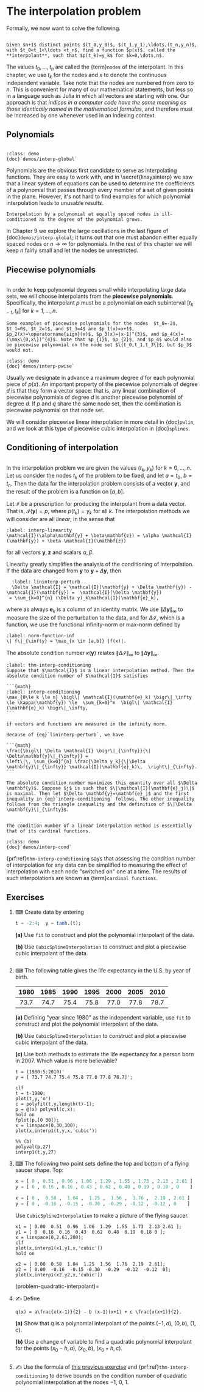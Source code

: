 # The interpolation problem

Formally, we now want to solve the following.

```{index} interpolation
```

```{prf:definition} Interpolation problem
Given $n+1$ distinct points $(t_0,y_0)$, $(t_1,y_1),\ldots,(t_n,y_n)$, with $t_0<t_1<\ldots <t_n$, find a function $p(x)$, called the **interpolant**, such that $p(t_k)=y_k$ for $k=0,\dots,n$.
```

The values $t_0,\ldots,t_n$ are called the {term}`nodes` of the interpolant. In this chapter, we use $t_k$ for the nodes and $x$ to denote the continuous independent variable. Take note that the nodes are numbered from zero to $n$. This is convenient for many of our mathematical statements, but less so in a language such as Julia in which all vectors are starting with one. Our approach is that *indices in a computer code have the same meaning as those identically named in the mathematical formulas*, and therefore must be increased by one whenever used in an indexing context.

## Polynomials

```{index} interpolation; by polynomials
```

````{prf:example} Julia demo
:class: demo
{doc}`demos/interp-global`
````

Polynomials are the obvious first candidate to serve as interpolating functions. They are easy to work with, and in \secref{linsysinterp} we saw that a linear system of equations can be used to determine the coefficients of a polynomial that passes through every member of a set of given points in the plane. However, it's not hard to find examples for which polynomial interpolation leads to unusable results.

```{margin}
Interpolation by a polynomial at equally spaced nodes is ill-conditioned as the degree of the polynomial grows.
```

In Chapter 9 we explore the large oscillations in the last figure of {doc}`demos/interp-global`; it turns out that one must abandon either equally spaced nodes or $n\to\infty$ for polynomials. In the rest of this chapter we will keep $n$ fairly small and let the nodes be unrestricted.

## Piecewise polynomials

```{index} interpolation; by piecewise polnyomials
```

In order to keep polynomial degrees small while interpolating large data sets, we will choose interpolants from the **piecewise polynomials**. Specifically, the interpolant $p$ must be a polynomial on each subinterval $[t_{k-1},t_k]$ for $k=1,\ldots,n$.

````{prf:example}
Some examples of piecewise polynomials for the nodes  $t_0=-2$, $t_1=0$, $t_2=1$, and $t_3=4$ are $p_1(x)=x+1$, $p_2(x)=\operatorname{sign}(x)$, $p_3(x)=|x-1|^{3}$, and $p_4(x)=(\max\{0,x\})^{4}$. Note that $p_{1}$, $p_{2}$, and $p_4$ would also be piecewise polynomial on the node set $\{t_0,t_1,t_3\}$, but $p_3$ would not.
````

````{prf:example} Julia demo
:class: demo
{doc}`demos/interp-pwise`
````

Usually we designate in advance a maximum degree $d$ for each polynomial piece of $p(x)$. An important property of the piecewise polynomials of degree $d$ is that they form a vector space: that is, any linear combination of piecewise polynomials of degree $d$ is another piecewise polynomial of degree $d$. If $p$ and $q$ share the same node set, then the combination is piecewise polynomial on that node set.

We will consider piecewise linear interpolation in more detail in {doc}`pwlin`, and we look at this type of piecewise cubic interpolation in {doc}`splines`.

## Conditioning of interpolation

```{index} condition number; of interpolation
```

In the interpolation problem we are given the values $(t_k,y_k)$ for $k=0,\ldots,n$. Let us consider the nodes $t_k$ of the problem to be fixed, and let $a=t_0$, $b=t_n$. Then the data for the interpolation problem consists of a vector $\mathbf{y}$, and the result of the problem is a function on $[a,b]$.

Let $\mathcal{I}$ be a prescription for producing the interpolant from a data vector.  That is, $\mathcal{I}(\mathbf{y})=p$, where $p(t_k)=y_k$ for all $k$. The interpolation methods we will consider are all *linear*, in the sense that

```{math}
:label: interp-linearity
\mathcal{I}(\alpha\mathbf{y} + \beta\mathbf{z}) = \alpha \mathcal{I}(\mathbf{y}) + \beta \mathcal{I}(\mathbf{z})
```

for all vectors $\mathbf{y},\mathbf{z}$ and scalars $\alpha,\beta$.

Linearity greatly simplifies the analysis of the conditioning of interpolation. If the data are changed from $\mathbf{y}$ to $\mathbf{y}+ \Delta \mathbf{y}$, then

```{math}
  :label: lininterp-perturb
  \Delta \mathcal{I} = \mathcal{I}(\mathbf{y} + \Delta \mathbf{y}) - \mathcal{I}(\mathbf{y}) =  \mathcal{I}(\Delta \mathbf{y})
 = \sum_{k=0}^{n} (\Delta y)_k\mathcal{I}(\mathbf{e}_k),
```

where as always $\mathbf{e}_k$ is a column of an identity matrix. We use $\|\Delta \mathbf{y}\|_\infty$ to measure the size of the perturbation to the data, and for $\Delta \mathcal{I}$, which is a function, we use the functional infinity-norm or max-norm defined by

```{math}
:label: norm-function-inf
\| f\|_{\infty} = \max_{x \in [a,b]} |f(x)|.
```

The absolute condition number $\kappa(\mathbf{y})$ relates $\|\Delta \mathcal{I} \|_\infty$ to $\|\Delta \mathbf{y}\|_\infty$.

````{proof:theorem} Interpolation conditioning
:label: thm-interp-conditioning
Suppose that $\mathcal{I}$ is a linear interpolation method. Then the absolute condition number of $\mathcal{I}$ satisfies
  
```{math}
:label: interp-conditioning
\max_{0\le k \le n} \bigl\| \mathcal{I}(\mathbf{e}_k) \bigr\|_\infty \le \kappa(\mathbf{y}) \le  \sum_{k=0}^n  \bigl\| \mathcal{I}(\mathbf{e}_k) \bigr\|_\infty,
```

if vectors and functions are measured in the infinity norm.
````

````{proof:proof}
Because of {eq}`lininterp-perturb`, we have

```{math}
\frac{\bigl\| \Delta \mathcal{I} \bigr\|_{\infty}}{\| \Delta\mathbf{y}\|_{\infty}} =
\left\|\, \sum_{k=0}^{n} \frac{\Delta y_k}{\|\Delta \mathbf{y}\|_{\infty}} \mathcal{I}(\mathbf{e}_k)\,  \right\|_{\infty}.
```

The absolute condition number maximizes this quantity over all $\Delta \mathbf{y}$. Suppose $j$ is such that $\|\mathcal{I}(\mathbf{e}_j)\|$ is maximal. Then let $\Delta \mathbf{y}=\mathbf{e}_j$ and the first inequality in {eq}`interp-conditioning` follows. The other inequality follows from the triangle inequality and the definition of $\|\Delta \mathbf{y}\|_{\infty}$.
````

```{index} cardinal functions
```

```{margin}
The condition number of a linear interpolation method is essentially that of its cardinal functions.
```

````{prf:example} Julia demo
:class: demo
{doc}`demos/interp-cond`
````

{prf:ref}`thm-interp-conditioning` says that assessing the condition number of interpolation for any data can be simplified to measuring the effect of interpolation with each node "switched on" one at a time. The results of such interpolations are known as {term}`cardinal functions`.

## Exercises

1. ⌨ Create data by entering

    ``` julia
    t = -2:4;  y = tanh.(t);
    ```

    **(a)** Use `fit` to construct and plot the polynomial interpolant of the data.

    **(b)** Use `CubicSplineInterpolation` to construct and plot a piecewise cubic interpolant of the data.

    ````{only} solutions
    ````

2. ⌨ The following table gives the life expectancy in the U.S. by year of birth.

      | 1980 | 1985 | 1990 | 1995 | 2000 | 2005 | 2010 |
      |:---:|:----:|:-----:|:----:|:----:|:----:|:----:|
      | 73.7 | 74.7 | 75.4 | 75.8 | 77.0 | 77.8 | 78.7 |

    **(a)** Defining "year since 1980" as the independent variable, use `fit` to construct and plot the polynomial interpolant of the data.

    **(b)** Use `CubicSplineInterpolation` to construct and plot a piecewise cubic interpolant of the data.

    **(c)** Use both methods to estimate the life expectancy for a person born in 2007. Which value is more believable?
  
    ````{only} solutions
    t = (1980:5:2010)'
    y = [ 73.7 74.7 75.4 75.8 77.0 77.8 78.7]';

    clf
    t = t-1980;
    plot(t,y,'o')
    c = polyfit(t,y,length(t)-1);
    p = @(x) polyval(c,x);
    hold on
    fplot(p,[0 30]);
    x = linspace(0,30,300);
    plot(x,interp1(t,y,x,'cubic'))

    %% (b)
    polyval(p,27)
    interp1(t,y,27)
    ````

3. ⌨ The following two point sets define the top and bottom of a flying saucer shape.
    Top:

    ``` julia
    x = [ 0 , 0.51 , 0.96 , 1.06 , 1.29 , 1.55 , 1.73 , 2.13 , 2.61 ]
    y = [ 0 , 0.16 , 0.16 , 0.43 , 0.62 , 0.48 , 0.19 , 0.18 , 0    ]
    ```

    ``` julia
    x = [ 0 ,  0.58 ,  1.04 ,  1.25 ,  1.56 ,  1.76 ,  2.19 , 2.61 ]
    y = [ 0 , -0.16 , -0.15 , -0.30 , -0.29 , -0.12 , -0.12 , 0    ]
    ```

    Use `CubicSplineInterpolation` to make a picture of the flying saucer. 

    ````{only} solutions
    x1 = [ 0.00  0.51  0.96  1.06  1.29  1.55  1.73  2.13 2.61 ];
    y1 = [ 0  0.16  0.16  0.43  0.62  0.48  0.19  0.18 0 ]; 
    x = linspace(0,2.61,200);
    clf
    plot(x,interp1(x1,y1,x,'cubic'))
    hold on

    x2 = [ 0.00  0.58  1.04  1.25  1.56  1.76  2.19  2.61];
    y2 = [ 0.00  -0.16  -0.15 -0.30  -0.29  -0.12  -0.12  0];
    plot(x,interp1(x2,y2,x,'cubic'))
    ````

    (problem-quadratic-interpolant)=
4. ✍ Define

    ```{math}
    q(x) = a\frac{x(x-1)}{2} - b (x-1)(x+1) + c \frac{x(x+1)}{2}.
    ```

    **(a)** Show that $q$ is a polynomial interpolant of the points $(-1,a)$, $(0,b)$, $(1,c)$.

    **(b)** Use a change of variable to find a quadratic polynomial interpolant for the points $(x_0-h,a)$, $(x_0,b)$, $(x_0+h,c)$.
  
    ````{only} solutions
    ````

5. ✍ Use the formula of [this previous exercise](problem-quadratic-interpolant) and {prf:ref}`thm-interp-conditioning` to derive bounds on the condition number of quadratic polynomial interpolation at the nodes $-1$, $0$, $1$.

    ````{only} solutions
    ````
